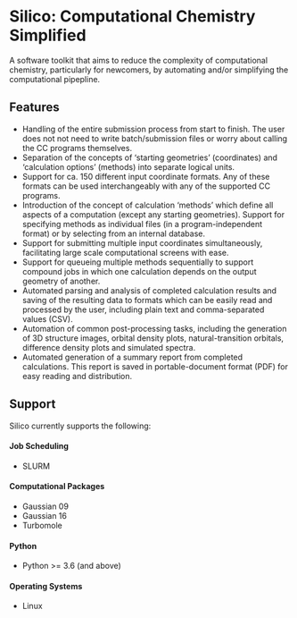 # Silico: Computational Chemistry Simplified

A software toolkit that aims to reduce the complexity of computational chemistry, particularly for newcomers,
by automating and/or simplifying the computational pipepline.

## Features

 - Handling of the entire submission process from start to finish. The user does not not need to write batch/submission files or worry about calling the CC programs themselves.
 - Separation of the concepts of ‘starting geometries’ (coordinates) and ‘calculation options’ (methods) into separate logical units.
 - Support for ca. 150 different input coordinate formats. Any of these formats can be used interchangeably with any of the supported CC programs.
 - Introduction of the concept of calculation ‘methods’ which define all aspects of a computation (except any starting geometries). Support for specifying methods as individual files (in a program-independent format) or by selecting from an internal database.
 - Support for submitting multiple input coordinates simultaneously, facilitating large scale computational screens with ease.
 - Support for queueing multiple methods sequentially to support compound jobs in which one calculation depends on the output geometry of another.
 - Automated parsing and analysis of completed calculation results and saving of the resulting data to formats which can be easily read and processed by the user, including plain text and comma-separated values (CSV).
 - Automation of common post-processing tasks, including the generation of 3D structure images, orbital density plots, natural-transition orbitals, difference density plots and simulated spectra.
 - Automated generation of a summary report from completed calculations. This report is saved in portable-document format (PDF) for easy reading and distribution.
 
## Support
Silico currently supports the following:

#### Job Scheduling
 - SLURM

#### Computational Packages
 - Gaussian 09
 - Gaussian 16
 - Turbomole
 
#### Python
 - Python >= 3.6 (and above)
 
#### Operating Systems
 - Linux
